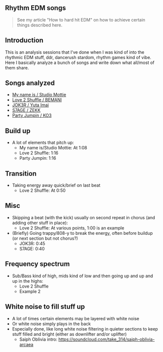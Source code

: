 ## Rhythm EDM songs
> See my article "How to hard hit EDM" on how to achieve certain things described here.

## Introduction
This is an analysis sessions that I've done when I was kind of into the rhythmic EDM stuff, ddr, dancerush stardom, rhythm games kind of vibe. Here I basically analyze a bunch of songs and write down what all/most of them share.

## Songs analyzed
- [My name is / Studio Mottie](https://www.youtube.com/watch?v=S3ddqb2cFmc)
- [Love 2 Shuffle / BEMANI](https://www.youtube.com/watch?v=bkdqYZb0_jk)
- [JOK3R / Yuta Imai](https://www.youtube.com/watch?v=GJFVSLvHS4M)
- [S7AGE / ZEKK ](https://www.youtube.com/watch?v=9z0ZkYFMHN0)
- [Party Jumpin / KO3](https://www.youtube.com/watch?v=wZZR6_dtFig)

## Build up
- A lot of elements that pitch up:
  - My name is/Studio Mottie: At 1:08
  - Love 2 Shuffle: 1:16
  - Party Jumpin: 1:16

## Transition
- Taking energy away quick/brief on last beat
  - Love 2 Shuffle: At 0:50

## Misc
- Skipping a beat (with the kick) usually on second repeat in chorus (and adding other stuff in place):
  - Love 2 Shuffle: At various points, 1:00 is an example
- (Briefly) Going trappy/808-y to break the energy, often before buildup (or next section but not chorus?)
  - JOK3R: 0:45
  - S7AGE: 0:40
 
## Frequency spectrum
- Sub/Bass kind of high, mids kind of low and then going up and up and up in the highs:
  - Love 2 Shuffle
  - Example 2
  
## White noise to fill stuff up
- A lot of times certain elements may be layered with white noise
- Or white noise simply plays in the back
- Especially done, like long white noise filtering in quieter sections to keep stuff filled and bright (either as downlifter and/or uplifter)
  - Saiph Oblivia intro: https://soundcloud.com/take_314/saiph-oblivia-arcaea
